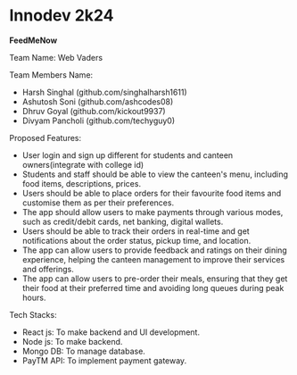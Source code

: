 # Innodev 2k24
**FeedMeNow**

Team Name: Web Vaders

Team Members Name:
- Harsh Singhal (github.com/singhalharsh1611)
- Ashutosh Soni (github.com/ashcodes08)
- Dhruv Goyal (github.com/kickout9937)
- Divyam Pancholi (github.com/techyguy0)

Proposed Features:
- User login and sign up different for students and canteen owners(integrate with college id)
- Students and staff should be able to view the canteen's menu, including food items, descriptions, prices.
- Users should be able to place orders for their favourite food items and customise them as per their preferences.
- The app should allow users to make payments through various modes, such as credit/debit cards, net banking, digital wallets.
- Users should be able to track their orders in real-time and get notifications about the order status, pickup time, and location.
- The app can allow users to provide feedback and ratings on their dining experience, helping the canteen management to improve their services and offerings.
- The app can allow users to pre-order their meals, ensuring that they get their food at their preferred time and avoiding long queues during peak hours.

Tech Stacks:
- React js: To make backend and UI development.
- Node js: To make backend.
- Mongo DB: To manage database.
- PayTM API: To implement payment gateway.

